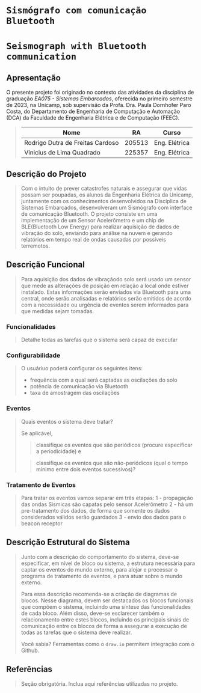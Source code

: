 # `Sismógrafo com comunicação Bluetooth`
# `Seismograph with Bluetooth communication`

## Apresentação

O presente projeto foi originado no contexto das atividades da disciplina de graduação *EA075 - Sistemas Embarcados*, 
oferecida no primeiro semestre de 2023, na Unicamp, sob supervisão da Profa. Dra. Paula Dornhofer Paro Costa, do Departamento de Engenharia de Computação e Automação (DCA) da Faculdade de Engenharia Elétrica e de Computação (FEEC).

> |Nome  | RA | Curso|
> |--|--|--|
> | Rodrigo Dutra de Freitas Cardoso  | 205513  | Eng. Elétrica|
> | Vinicius de Lima Quadrado  | 225357  | Eng. Elétrica|


## Descrição do Projeto
> Com o intuito de prever catastrofes naturais e assegurar que vidas possam ser poupadas, os alunos da Engenharia Elétrica da Unicamp, juntamente com os conhecimentos desenvolvidos na Disciplica de Sistemas Embarcados, desenvolveram um Sismógrafo com interface de comunicação Bluetooth.
> O projeto consiste em uma implementação de um Sensor Acelerômetro e um chip de BLE(Bluetooth Low Energy) para realizar aquisição de dados de vibração do solo, enviando para análise na nuvem e gerando relatórios em tempo real de ondas causadas por possíveis terremotos. 
> 

## Descrição Funcional
> Para aquisição dos dados de vibraçãodo  solo será usado um sensor que mede as alterações de posição em relação a local onde estiver instalado. Estas informações serão  enviados via Bluetooth para uma central, onde serão analisadas e relatórios serão emitidos de acordo com a necessidade ou urgência de eventos serem informados para que medidas sejam tomadas.  


### Funcionalidades
> Detalhe todas as tarefas que o sistema será capaz de executar

### Configurabilidade
> O usuáriuo poderá configurar os seguintes itens:
>	- frequência com a qual será captadas as oscilações do solo
>	- potência de comunicação via Bluetooth
> 	- taxa de amostragem das oscilações

### Eventos
> Quais eventos o sistema deve tratar?
> 
> Se aplicável, 
> 
>> classifique os eventos que são periódicos (procure especificar a periodicidade) e 
> 
> >classifique os eventos que são não-periódicos (qual o tempo mínimo entre dois eventos sucessivos)?

### Tratamento de Eventos

> Para tratar os eventos vamos separar em três etapas:
>	1 - propagação das ondas Sismicas são capatas pelo sensor Acelerômetro
>	2 - há um pre-tratamento dos dados, de forma que somente os dados considerados válidos serão guardados
>	3 - envio dos dados para o beacon receptor 

## Descrição Estrutural do Sistema
> Junto com a descrição do comportamento do sistema, deve-se especificar, em nível de bloco ou sistema, a estrutura necessária 
> para captar os eventos do mundo externo, para alojar e processar o programa de tratamento de eventos, e para atuar sobre o mundo externo.
>
> Para essa descrição recomenda-se a criação de diagramas de blocos.
> Nesse diagrama, devem ser destacados os blocos funcionais que compõem o sistema, incluindo uma síntese das funcionalidades de cada bloco.
> Além disso, deve-se esclarecer também o relacionamento entre estes blocos, incluindo os principais sinais de comunicação entre
> os blocos de forma a assegurar a execução de todas as tarefas que o sistema deve realizar.
> 
> Você sabia? Ferramentas como o `draw.io` permitem integração com o Github.
> 

## Referências
> Seção obrigatória. Inclua aqui referências utilizadas no projeto.
